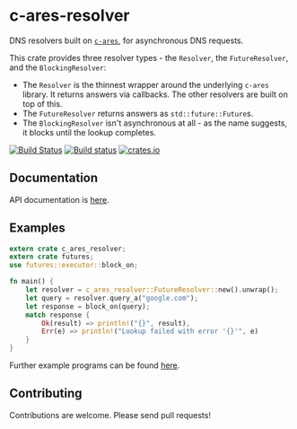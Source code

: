 # c-ares-resolver

DNS resolvers built on [`c-ares`](https://github.com/dimbleby/rust-c-ares/), for
asynchronous DNS requests.

This crate provides three resolver types - the `Resolver`, the `FutureResolver`,
and the `BlockingResolver`:

- The `Resolver` is the thinnest wrapper around the underlying `c-ares` library.
  It returns answers via callbacks. The other resolvers are built on top of
  this.
- The `FutureResolver` returns answers as `std::future::Future`s.
- The `BlockingResolver` isn't asynchronous at all - as the name suggests, it
  blocks until the lookup completes.

[![Build Status](https://travis-ci.org/dimbleby/c-ares-resolver.svg?branch=master)](https://travis-ci.org/dimbleby/c-ares-resolver)
[![Build status](https://ci.appveyor.com/api/projects/status/m9o3f4u6wuofq8k9/branch/master?svg=true)](https://ci.appveyor.com/project/dimbleby/c-ares-resolver/branch/master)
[![crates.io](https://meritbadge.herokuapp.com/c-ares-resolver)](https://crates.io/crates/c-ares-resolver)

## Documentation

API documentation is [here](https://docs.rs/c-ares-resolver).

## Examples

```rust
extern crate c_ares_resolver;
extern crate futures;
use futures::executor::block_on;

fn main() {
    let resolver = c_ares_resolver::FutureResolver::new().unwrap();
    let query = resolver.query_a("google.com");
    let response = block_on(query);
    match response {
        Ok(result) => println!("{}", result),
        Err(e) => println!("Lookup failed with error '{}'", e)
    }
}
```

Further example programs can be found
[here](https://github.com/dimbleby/c-ares-resolver/tree/master/examples).

## Contributing

Contributions are welcome. Please send pull requests!
